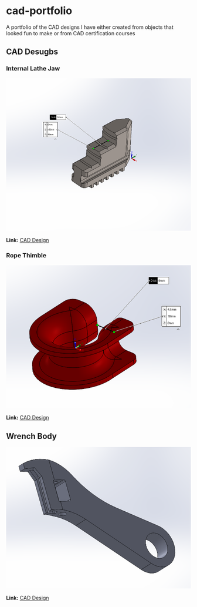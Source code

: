 # cad-portfolio

A portfolio of the CAD designs I have either created from objects that looked fun to make or from CAD certification courses

## CAD Desugbs
### Internal Lathe Jaw

![Internal Lathe Jaw](https://github.com/w-van-den-Bergh/cad-portfolio/blob/main/internal_lathe_jaw/10_4_internal_lathe_jaw.PNG)

**Link:** [CAD Design](https://github.com/w-van-den-Bergh/cad-portfolio/blob/main/internal_lathe_jaw/info.md)


### Rope Thimble

![Rope Thimble](https://github.com/w-van-den-Bergh/cad-portfolio/blob/main/rope_thimble/rope_thimble_image.PNG)

**Link:** [CAD Design](https://github.com/w-van-den-Bergh/cad-portfolio/blob/main/rope_thimble/info.md)


## Wrench Body

![Wrench Body](https://github.com/w-van-den-Bergh/cad-portfolio/blob/main/wrenc_body/wb.PNG)

**Link:** [CAD Design](https://github.com/w-van-den-Bergh/cad-portfolio/blob/main/wrenc_body/info.md)
